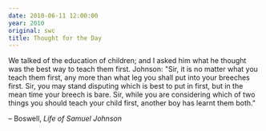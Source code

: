 ```yaml
---
date: 2010-06-11 12:00:00
year: 2010
original: swc
title: Thought for the Day
---
```

<p>We talked of the education of children; and I asked him what he thought  was the best way to teach them first. Johnson: "Sir, it is no matter  what you teach them first, any more than what leg you shall put into  your breeches first. Sir, you may stand disputing which is best to put  in first, but in the mean time your breech is bare. Sir, while you are  considering which of two things you should teach your child first,  another boy has learnt them both."</p>
<p>– Boswell, <em>Life of Samuel Johnson</em><span></span></p>
